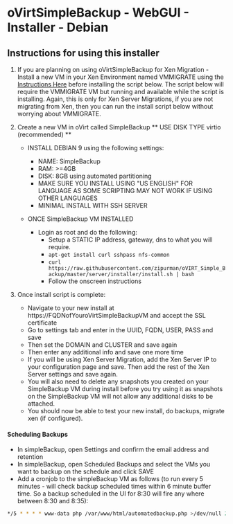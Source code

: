 # oVirtSimpleBackup - WebGUI - Installer - Debian

## Instructions for using this installer

 1. If you are planning on using oVirtSimpleBackup for Xen Migration - Install a new VM in your Xen Environment named VMMIGRATE using the [Instructions Here](https://github.com/zipurman/oVIRT_Simple_Backup/tree/master/server/installer/ovirt-simple-backup-xenvm/README.md) before installing the script below. The script below will require the VMMIGRATE VM but running and available while the script is installing. Again, this is only for Xen Server Migrations, if you are not migrating from Xen, then you can run the install script below without worrying about VMMIGRATE.
 
 2. Create a new VM in oVirt called SimpleBackup ** USE DISK TYPE virtio (recommended) **
     * INSTALL DEBIAN 9 using the following settings:
         * NAME: SimpleBackup
         * RAM: >=4GB
         * DISK: 8GB using automated partitioning
         * MAKE SURE YOU INSTALL USING "US ENGLISH" FOR LANGUAGE AS SOME SCRIPTING MAY NOT WORK IF USING OTHER LANGUAGES
         * MINIMAL INSTALL WITH SSH SERVER
         
     * ONCE SimpleBackup VM INSTALLED
         * Login as root and do the following:
            * Setup a STATIC IP address, gateway, dns to what you will require.
            * ``apt-get install curl sshpass nfs-common``
            * ``curl https://raw.githubusercontent.com/zipurman/oVIRT_Simple_Backup/master/server/installer/install.sh | bash``
            * Follow the onscreen instructions
 
 3. Once install script is complete:
    * Navigate to your new install at https://FQDNofYouroVirtSimpleBackupVM and accept the SSL certificate
    * Go to settings tab and enter in the UUID, FQDN, USER, PASS and save
    * Then set the DOMAIN and CLUSTER and save again
    * Then enter any additional info and save one more time
    * If you will be using Xen Server Migration, add the Xen Server IP to your configuration page and save. Then add the rest of the Xen Server settings and save again.
    * You will also need to delete any snapshots you created on your SimpleBackup VM during install before you try using it as snapshots on the SimpleBackup VM will not allow any additional disks to be attached.
    * You should now be able to test your new install, do backups, migrate xen (if configured).
 
#### Scheduling Backups

*  In simpleBackup, open Settings and confirm the email address and retention
*  In simpleBackup, open Scheduled Backups and select the VMs you want to backup on the schedule and click SAVE
*  Add a cronjob to the simpleBackup VM as follows (to run every 5 minutes - will check backup scheduled times within 6 minute buffer time. So a backup scheduled in the UI for 8:30 will fire any where between 8:30 and 8:35):
```bash
*/5 * * * * www-data php /var/www/html/automatedbackup.php >/dev/null 2>&1
```
